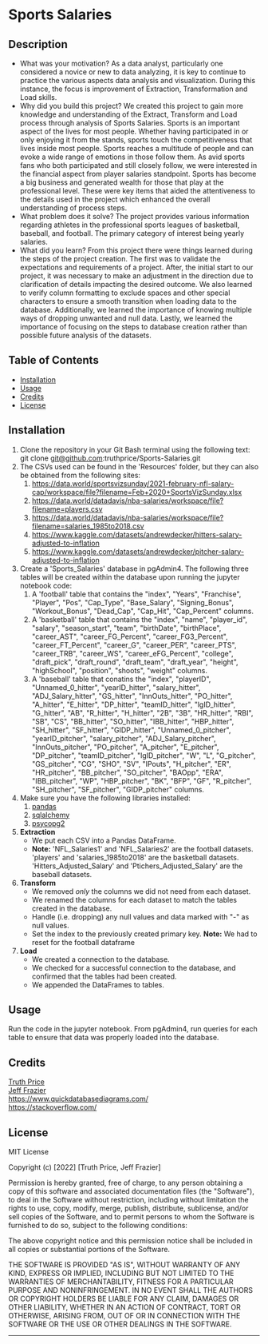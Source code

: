 # Sports Salaries

## Description

- What was your motivation?
As a data analyst, particularly one considered a novice or new to data analyzing, it is key to continue to practice the various aspects data analysis and visualization. During this instance, the focus is improvement of Extraction, Transformation and Load skills.
- Why did you build this project?
We created this project to gain more knowledge and understanding of the Extract, Transform and Load process through analysis of Sports Salaries. Sports is an important aspect of the lives for most people. Whether having participated in or only enjoying it from the stands, sports touch the competitiveness that lives inside most people. Sports reaches a multitude of people and can evoke a wide range of emotions in those follow them. As avid sports fans who both participated and still closely follow, we were interested in the financial aspect from player salaries standpoint. Sports has become a big business and generated wealth for those that play at the professional level. These were key items that aided the attentiveness to the details used in the project which enhanced the overall understanding of process steps.
- What problem does it solve?
The project provides various information regarding athletes in the professional sports leagues of basketball, baseball, and football. The primary category of interest being yearly salaries.
- What did you learn?
From this project there were things learned during the steps of the project creation. The first was to validate the expectations and requirements of a project. After, the initial start to our project, it was necessary to make an adjustment in the direction due to clarification of details impacting the desired outcome. We also learned to verify column formatting to exclude spaces and other special characters to ensure a smooth transition when loading data to the database. Additionally, we learned the importance of knowing multiple ways of dropping unwanted and null data. Lastly, we learned the importance of focusing on the steps to database creation rather than possible future analysis of the datasets. 

## Table of Contents

- [Installation](#installation)
- [Usage](#usage)
- [Credits](#credits)
- [License](#license)

## Installation

1. Clone the repository in your Git Bash terminal using the following text: git clone git@github.com:truthprice/Sports-Salaries.git
2. The CSVs used can be found in the 'Resources' folder, but they can also be obtained from the following sites:
	1. <https://data.world/sportsvizsunday/2021-february-nfl-salary-cap/workspace/file?filename=Feb+2020+SportsVizSunday.xlsx>
	2. <https://data.world/datadavis/nba-salaries/workspace/file?filename=players.csv>
	3. <https://data.world/datadavis/nba-salaries/workspace/file?filename=salaries_1985to2018.csv>
	4. <https://www.kaggle.com/datasets/andrewdecker/hitters-salary-adjusted-to-inflation>
	5. <https://www.kaggle.com/datasets/andrewdecker/pitcher-salary-adjusted-to-inflation>
3. Create a 'Sports_Salaries' database in pgAdmin4. The following three tables will be created within the database upon running the jupyter notebook code:
	1. A 'football' table that contains the "index", "Years", "Franchise", "Player", "Pos", "Cap_Type", "Base_Salary", "Signing_Bonus", "Workout_Bonus", "Dead_Cap", "Cap_Hit", "Cap_Percent" columns. 
	2. A 'basketball' table that contains the "index", "name", "player_id", "salary", "season_start", "team", "birthDate", "birthPlace", "career_AST", "career_FG_Percent", "career_FG3_Percent", "career_FT_Percent", "career_G", "career_PER", "career_PTS", "career_TRB", "career_WS", "career_eFG_Percent", "college", "draft_pick", "draft_round", "draft_team", "draft_year", "height", "highSchool", "position", "shoots", "weight" columns.
	3. A 'baseball' table that conatins the "index", "playerID", "Unnamed_0_hitter", "yearID_hitter", "salary_hitter", "ADJ_Salary_hitter", "GS_hitter", "InnOuts_hitter", "PO_hitter", "A_hitter", "E_hitter", "DP_hitter", "teamID_hitter", "lgID_hitter", "G_hitter", "AB", "R_hitter", "H_hitter", "2B", "3B", "HR_hitter", "RBI", "SB", "CS", "BB_hitter", "SO_hitter", "IBB_hitter", "HBP_hitter", "SH_hitter", "SF_hitter", "GIDP_hitter", "Unnamed_0_pitcher", "yearID_pitcher", "salary_pitcher", "ADJ_Salary_pitcher", "InnOuts_pitcher", "PO_pitcher", "A_pitcher", "E_pitcher", "DP_pitcher", "teamID_pitcher", "lgID_pitcher", "W", "L", "G_pitcher", "GS_pitcher", "CG", "SHO", "SV", "IPouts", "H_pitcher", "ER", "HR_pitcher", "BB_pitcher", "SO_pitcher", "BAOpp", "ERA", "IBB_pitcher", "WP", "HBP_pitcher", "BK", "BFP", "GF", "R_pitcher", "SH_pitcher", "SF_pitcher", "GIDP_pitcher" columns.
4. Make sure you have the following libraries installed:
	1. [pandas](https://pandas.pydata.org/docs/getting_started/install.html)
	2. [sqlalchemy](https://docs.sqlalchemy.org/14/intro.html)
	3. [psycopg2](https://www.psycopg.org/docs/install.html)
5. **Extraction**
	- We put each CSV into a Pandas DataFrame.
	- **Note:** 'NFL_Salaries1' and 'NFL_Salaries2' are the football datasets. 'players' and 'salaries_1985to2018' are the basketball datasets. 'Hitters_Adjusted_Salary' and 'Ptichers_Adjusted_Salary' are the baseball datasets.  
6. **Transform**
	- We removed _only_ the columns we did not need from each dataset.
	- We renamed the columns for each dataset to match the tables created in the database.
	- Handle (i.e. dropping) any null values and data marked with "-" as null values.
	- Set the index to the previously created primary key. **Note:** We had to reset for the football dataframe
7. **Load**
	- We created a connection to the database.
	- We checked for a successful connection to the database, and confirmed that the tables had been created.
	- We appended the DataFrames to tables.


## Usage

Run the code in the jupyter notebook. From pgAdmin4, run queries for each table to ensure that data was properly loaded into the database. 

## Credits

[Truth Price](https://github.com/truthprice)  
[Jeff Frazier](https://github.com/jfraz027)  
<https://www.quickdatabasediagrams.com/>  
<https://stackoverflow.com/>

## License

MIT License

Copyright (c) [2022] [Truth Price, Jeff Frazier]

Permission is hereby granted, free of charge, to any person obtaining a copy
of this software and associated documentation files (the "Software"), to deal
in the Software without restriction, including without limitation the rights
to use, copy, modify, merge, publish, distribute, sublicense, and/or sell
copies of the Software, and to permit persons to whom the Software is
furnished to do so, subject to the following conditions:

The above copyright notice and this permission notice shall be included in all
copies or substantial portions of the Software.

THE SOFTWARE IS PROVIDED "AS IS", WITHOUT WARRANTY OF ANY KIND, EXPRESS OR
IMPLIED, INCLUDING BUT NOT LIMITED TO THE WARRANTIES OF MERCHANTABILITY,
FITNESS FOR A PARTICULAR PURPOSE AND NONINFRINGEMENT. IN NO EVENT SHALL THE
AUTHORS OR COPYRIGHT HOLDERS BE LIABLE FOR ANY CLAIM, DAMAGES OR OTHER
LIABILITY, WHETHER IN AN ACTION OF CONTRACT, TORT OR OTHERWISE, ARISING FROM,
OUT OF OR IN CONNECTION WITH THE SOFTWARE OR THE USE OR OTHER DEALINGS IN THE
SOFTWARE.

---
